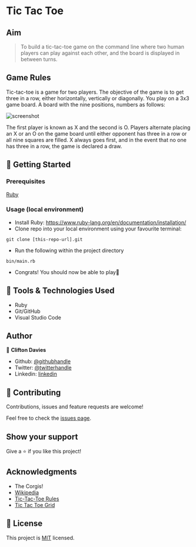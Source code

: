 # Tic Tac Toe

## Aim

> To build a tic-tac-toe game on the command line where two human players can play against each other, and the board is displayed in between turns.

## Game Rules

Tic-tac-toe is a game for two players. The objective of the game is to get three in a row, either horizontally, vertically or diagonally. You play on a 3x3 game board. A board with the nine positions, numbers as follows:

![screenshot](https://i.stack.imgur.com/p8t8I.png)

The first player is known as X and the second is O. Players alternate placing an X or an O on the game board until either opponent has three in a row or all nine squares are filled. X always goes first, and in the event that no one has three in a row, the game is declared a draw.

## :rocket: Getting Started

### Prerequisites

[Ruby](https://www.ruby-lang.org/en/documentation/installation/)

### Usage (local environment)

- Install Ruby: https://www.ruby-lang.org/en/documentation/installation/
- Clone repo into your local environment using your favourite terminal:
```
git clone [this-repo-url].git
```
- Run the following within the project directory
```
bin/main.rb
```
- Congrats! You should now be able to play:tada:

## :toolbox: Tools & Technologies Used

- Ruby
- Git/GitHub
- Visual Studio Code

## Author

👤 **Clifton Davies**

- Github: [@githubhandle](https://github.com/cliftondavies)
- Twitter: [@twitterhandle](https://twitter.com/cliftonaedavies)
- Linkedin: [linkedin](https://www.linkedin.com/in/clifton-davies-mbcs/)

## 🤝 Contributing

Contributions, issues and feature requests are welcome!

Feel free to check the [issues page](https://github.com/cliftondavies/Tic-Tac-Toe/issues).

## Show your support

Give a ⭐️ if you like this project!

## Acknowledgments

- The Corgis!
- [Wikipedia](https://en.wikipedia.org/wiki/Tic-tac-toe)
- [Tic-Tac-Toe Rules](http://web.cecs.pdx.edu/~bart/cs541-fall2001/homework/tictactoe-rules.html)
- [Tic Tac Toe Grid](https://i.stack.imgur.com/p8t8I.png)

## 📝 License

This project is [MIT](https://opensource.org/licenses/MIT) licensed.